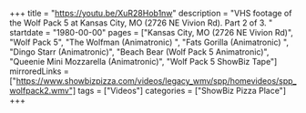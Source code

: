 +++
title = "https://youtu.be/XuR28Hob1nw"
description = "VHS footage of the Wolf Pack 5 at Kansas City, MO (2726 NE Vivion Rd). Part 2 of 3. "
startdate = "1980-00-00"
pages = ["Kansas City, MO (2726 NE Vivion Rd)", "Wolf Pack 5", "The Wolfman (Animatronic) ", "Fats Gorilla (Animatronic) ", "Dingo Starr (Animatronic)", "Beach Bear (Wolf Pack 5 Animatronic)", "Queenie Mini Mozzarella (Animatronic)", "Wolf Pack 5 ShowBiz Tape"]
mirroredLinks = ["https://www.showbizpizza.com/videos/legacy_wmv/spp/homevideos/spp_wolfpack2.wmv"]
tags = ["Videos"]
categories = ["ShowBiz Pizza Place"]
+++
